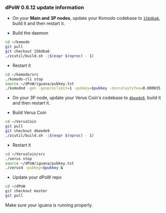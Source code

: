 ### dPoW 0.6.12 update information

- On your **Main and 3P nodes**, update your Komodo codebase to [`156dba6`](https://github.com/KomodoPlatform/komodo/tree/156dba60184c07d0781a57d5b5005b8f3dba0c98), build it and then restart it.

- Build the daemon

```bash
cd ~/komodo
git pull
git checkout 156dba6
./zcutil/build.sh -j$(expr $(nproc) - 1)
```

- Restart it

```bash
cd ~/komodo/src
./komodo-cli stop
source ~/dPoW/iguana/pubkey.txt
./komodod -gen -genproclimit=1 -pubkey=$pubkey -minrelaytxfee=0.000035 -opretmintxfee=0.004 -notary=".litecoin/litecoin.conf" &
```


- On your 3P node, update your Verus Coin's codebase to [`4beede9`](https://github.com/VerusCoin/VerusCoin/tree/4beede91ab5562d866a90cc5b2d203acbe2bd22c), build it and then restart it.

- Build Verus Coin

```bash
cd ~/VerusCoin
git pull
git checkout 4beede9
./zcutil/build.sh -j$(expr $(nproc) - 1)
```

- Restart it

```bash
cd ~/VerusCoin/src
./verus stop
source ~/dPoW/iguana/pubkey.txt
./verusd -pubkey=$pubkey &
```

- Update your dPoW repo

```bash
cd ~/dPoW
git checkout master
git pull
```

Make sure your iguana is running properly.
